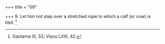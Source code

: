 +++
title = "09"

+++
9. Let him not step over a stretched rope to which a calf (or cow) is tied. [^8] 


[^8]:  Gautama IX, 52; Viṣṇu LXIII, 42.
